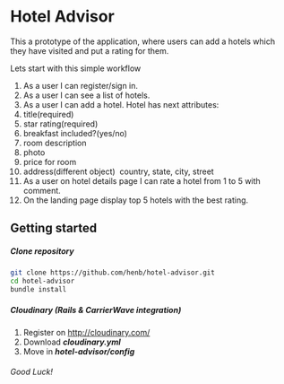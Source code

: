 Hotel Advisor
=========
This a prototype of the application, where
users can add a hotels which they have visited and put а rating for them.

Lets start with this simple workflow

1. As a user I can register/sign in.
2. As a user I can see a list of hotels.
3. As a user I can add a hotel.
Hotel has next attributes:
  1. title(required)
  2. star rating(required)
  3. breakfast included?(yes/no)
  4. room description
  5. photo
  6. price for room
  7. address(different object) ­ country, state,  city, street
4. As a user on hotel details page I can rate a hotel from 1 to 5 with comment.
5. On the landing page display top 5 hotels with the best rating.

Getting started
-----------
##### Clone repository
```sh
git clone https://github.com/henb/hotel-advisor.git
cd hotel-advisor
bundle install
```
##### Cloudinary (Rails & CarrierWave integration)

1. Register on http://cloudinary.com/
2. Download ***cloudinary.yml***
3. Move in ***hotel-advisor/config***

###### Good Luck!
